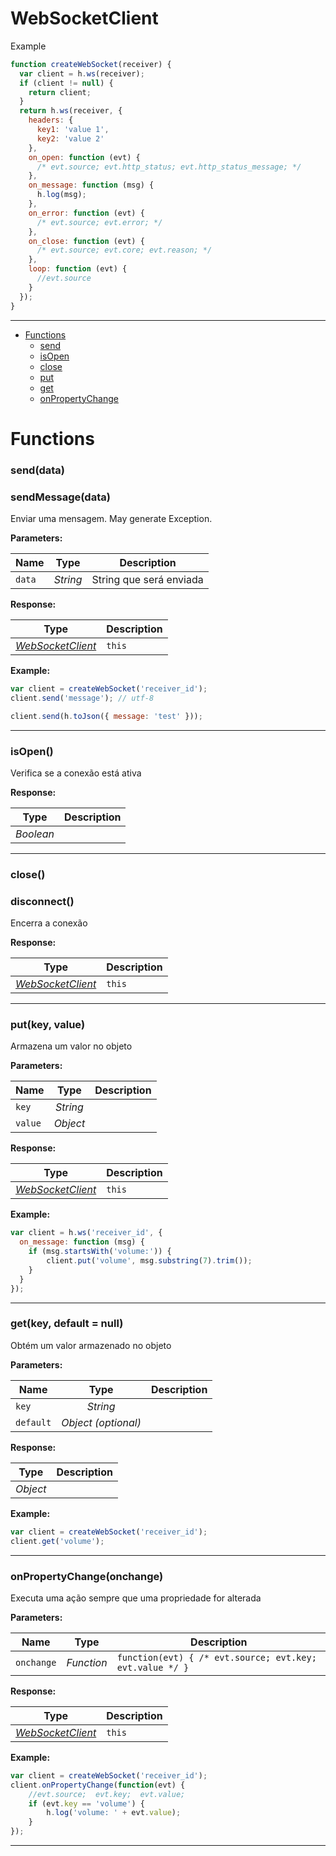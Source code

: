 # WebSocketClient

Example
```javascript
function createWebSocket(receiver) {
  var client = h.ws(receiver);
  if (client != null) {
    return client;
  }
  return h.ws(receiver, {
    headers: {
      key1: 'value 1',
      key2: 'value 2'
    },
    on_open: function (evt) {
      /* evt.source; evt.http_status; evt.http_status_message; */
    },
    on_message: function (msg) {
      h.log(msg);
    },
    on_error: function (evt) {
      /* evt.source; evt.error; */
    },
    on_close: function (evt) {
      /* evt.source; evt.core; evt.reason; */
    },
    loop: function (evt) {
      //evt.source
    }
  });
}
```

---

- [Functions](#functions)
  - [send](#senddata)
  - [isOpen](#isopen)
  - [close](#close)
  - [put](#putkey-value)
  - [get](#getkey-default--null)
  - [onPropertyChange](#onpropertychangeonchange)


# Functions 
### send(data)
### sendMessage(data)
Enviar uma mensagem. May generate Exception.

**Parameters:**

| Name | Type  | Description |
| ---- | :---: | ------------|
| `data` | _String_ | String que será enviada |


**Response:**

| Type  | Description |
| :---: | ------------|
| _[WebSocketClient](https://github.com/holyrics/jslib/blob/main/doc/en/WebSocketClient.md)_ | `this` |


**Example:**

```javascript
var client = createWebSocket('receiver_id');
client.send('message'); // utf-8

client.send(h.toJson({ message: 'test' }));
```

---


### isOpen()
Verifica se a conexão está ativa



**Response:**

| Type  | Description |
| :---: | ------------|
| _Boolean_ |  |


---


### close()
### disconnect()
Encerra a conexão



**Response:**

| Type  | Description |
| :---: | ------------|
| _[WebSocketClient](https://github.com/holyrics/jslib/blob/main/doc/en/WebSocketClient.md)_ | `this` |


---


### put(key, value)
Armazena um valor no objeto

**Parameters:**

| Name | Type  | Description |
| ---- | :---: | ------------|
| `key` | _String_ |  |
| `value` | _Object_ |  |


**Response:**

| Type  | Description |
| :---: | ------------|
| _[WebSocketClient](https://github.com/holyrics/jslib/blob/main/doc/en/WebSocketClient.md)_ | `this` |


**Example:**

```javascript
var client = h.ws('receiver_id', {
  on_message: function (msg) {
    if (msg.startsWith('volume:')) {
        client.put('volume', msg.substring(7).trim());
    }
  }
});
```

---


### get(key, default = null)
Obtém um valor armazenado no objeto

**Parameters:**

| Name | Type  | Description |
| ---- | :---: | ------------|
| `key` | _String_ |  |
| `default` | _Object (optional)_ |  |


**Response:**

| Type  | Description |
| :---: | ------------|
| _Object_ |  |


**Example:**

```javascript
var client = createWebSocket('receiver_id');
client.get('volume');
```

---


### onPropertyChange(onchange)
Executa uma ação sempre que uma propriedade for alterada

**Parameters:**

| Name | Type  | Description |
| ---- | :---: | ------------|
| `onchange` | _Function_ | `function(evt) { /* evt.source; evt.key; evt.value */ }` |


**Response:**

| Type  | Description |
| :---: | ------------|
| _[WebSocketClient](https://github.com/holyrics/jslib/blob/main/doc/en/WebSocketClient.md)_ | `this` |


**Example:**

```javascript
var client = createWebSocket('receiver_id');
client.onPropertyChange(function(evt) {
    //evt.source;  evt.key;  evt.value;
    if (evt.key == 'volume') {
        h.log('volume: ' + evt.value);
    }
});
```

---
